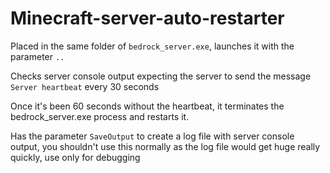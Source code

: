 # Minecraft-server-auto-restarter

Placed in the same folder of `bedrock_server.exe`, launches it with the parameter `..`

Checks server console output expecting the server to send the message `Server heartbeat` every 30 seconds

Once it's been 60 seconds without the heartbeat, it terminates the bedrock_server.exe process and restarts it.

Has the parameter `SaveOutput` to create a log file with server console output,
you shouldn't use this normally as the log file would get huge really quickly, use only for debugging


